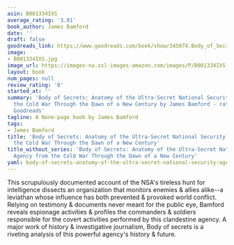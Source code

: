 ```yaml
---
asin: B001334IXS
average_rating: '3.91'
book_author: James Bamford
date: ''
draft: false
goodreads_link: https://www.goodreads.com/book/show/345074.Body_of_Secrets
image:
- B001334IXS.jpg
image_url: https://images-na.ssl-images-amazon.com/images/P/B001334IXS.01._SCLZZZZZZZ.jpg
layout: book
num_pages: null
review_rating: '0'
started_at: ''
summary: 'Body of Secrets: Anatomy of the Ultra-Secret National Security Agency from
  the Cold War Through the Dawn of a New Century by James Bamford - rated 3.91/5 on
  Goodreads'
tagline: A None-page book by James Bamford
tags:
- James Bamford
title: 'Body of Secrets: Anatomy of the Ultra-Secret National Security Agency from
  the Cold War Through the Dawn of a New Century'
title_without_series: 'Body of Secrets: Anatomy of the Ultra-Secret National Security
  Agency from the Cold War Through the Dawn of a New Century'
yaml: body-of-secrets-anatomy-of-the-ultra-secret-national-security-agency-from-the-cold-war-through-the-dawn-of-a-new-century
---
```


This scrupulously documented account of the NSA's tireless hunt for intelligence dissects an organization that monitors enemies &amp; allies alike--a leviathan whose influence has both prevented &amp; provoked world conflict. Relying on testimony &amp; documents never meant for the public eye, Bamford reveals espionage activities &amp; profiles the commanders &amp; soldiers responsible for the covert activities performed by this clandestine agency. A major work of history &amp; investigative journalism, Body of secrets is a riveting analysis of this powerful agency's history &amp; future.